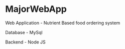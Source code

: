 # MajorWebApp

Web Application - Nutrient Based food ordering system

Database - MySql

Backend - Node JS
